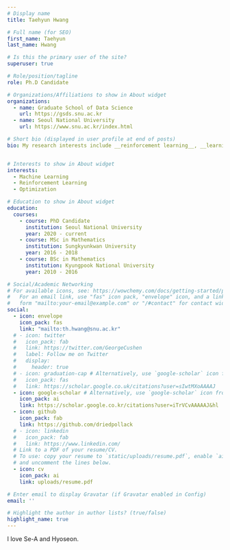 ```yaml
---
# Display name
title: Taehyun Hwang

# Full name (for SEO)
first_name: Taehyun
last_name: Hwang

# Is this the primary user of the site?
superuser: true

# Role/position/tagline
role: Ph.D Candidate

# Organizations/Affiliations to show in About widget
organizations:
  - name: Graduate School of Data Science
    url: https://gsds.snu.ac.kr
  - name: Seoul National University
    url: https://www.snu.ac.kr/index.html   

# Short bio (displayed in user profile at end of posts)
bio: My research interests include __reinforcement learning__, __learning theory__, __statistical machine learning__ and their applications.


# Interests to show in About widget
interests:
  - Machine Learning
  - Reinforcement Learning
  - Optimization

# Education to show in About widget
education:
  courses:
    - course: PhD Candidate
      institution: Seoul National University
      year: 2020 - current
    - course: MSc in Mathematics
      institution: Sungkyunkwan University
      year: 2016 - 2018
    - course: BSc in Mathematics
      institution: Kyungpook National University
      year: 2010 - 2016

# Social/Academic Networking
# For available icons, see: https://wowchemy.com/docs/getting-started/page-builder/#icons
#   For an email link, use "fas" icon pack, "envelope" icon, and a link in the
#   form "mailto:your-email@example.com" or "/#contact" for contact widget.
social:
  - icon: envelope
    icon_pack: fas
    link: "mailto:th.hwang@snu.ac.kr"
  # - icon: twitter
  #   icon_pack: fab
  #   link: https://twitter.com/GeorgeCushen
  #   label: Follow me on Twitter
  #   display:
  #     header: true
  # - icon: graduation-cap # Alternatively, use `google-scholar` icon from `ai` icon pack
  #   icon_pack: fas
  #   link: https://scholar.google.co.uk/citations?user=sIwtMXoAAAAJ
  - icon: google-scholar # Alternatively, use `google-scholar` icon from `ai` icon pack
    icon_pack: ai
    link: https://scholar.google.co.kr/citations?user=iTrVCvAAAAAJ&hl    
  - icon: github
    icon_pack: fab
    link: https://github.com/driedpollack
  # - icon: linkedin
  #   icon_pack: fab
  #   link: https://www.linkedin.com/
  # Link to a PDF of your resume/CV.
  # To use: copy your resume to `static/uploads/resume.pdf`, enable `ai` icons in `params.yaml`,
  # and uncomment the lines below.
  - icon: cv
    icon_pack: ai
    link: uploads/resume.pdf

# Enter email to display Gravatar (if Gravatar enabled in Config)
email: ''

# Highlight the author in author lists? (true/false)
highlight_name: true
---
```


I love Se-A and Hyoseon.

<!-- {{< icon name="download" pack="fas" >}} Download my {{< staticref "uploads/demo_resume.pdf" "newtab" >}}resumé{{< /staticref >}}. -->
